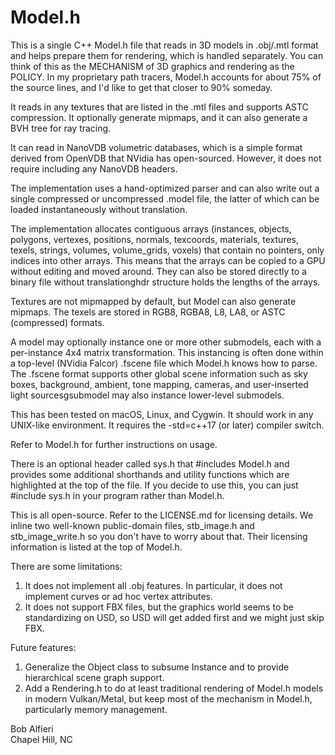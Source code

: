 # Model.h

This is a single C++ Model.h file that reads in 3D models in .obj/.mtl format
and helps prepare them for rendering, which is handled separately. You can think of this as the MECHANISM of 3D
graphics and rendering as the POLICY. In my proprietary path tracers, Model.h accounts for about 75% of the source lines, and I'd like to get that closer to 90% someday.

It reads in any textures that are listed in the .mtl files and supports ASTC compression.
It optionally generate mipmaps, and it can also generate a BVH tree for ray tracing.

It can read in NanoVDB volumetric databases, which is a simple format derived from OpenVDB that NVidia has open-sourced. However, it does not require including any NanoVDB headers.

The implementation uses a hand-optimized parser and can also write out a single compressed or uncompressed .model file, 
the latter of which can be loaded instantaneously without translation.

The implementation allocates contiguous arrays (instances, objects, polygons, vertexes, positions, normals, texcoords, materials, textures, texels, strings, volumes, volume_grids, voxels) that contain no pointers, only indices into other arrays. This means that the arrays can be copied to a GPU without editing and moved around. They can also be stored directly to a binary file without translationghdr structure holds the lengths of the arrays.

Textures are not mipmapped by default, but Model can also generate mipmaps. The texels are stored in RGB8, RGBA8, L8, LA8, or ASTC (compressed) formats.

A model may optionally instance one or more other submodels, each with a per-instance 4x4 matrix transformation. This instancing is often done within a top-level (NVidia Falcor) .fscene file which Model.h knows how to parse. The .fscene format supports other global scene information such as sky boxes, background, ambient, tone mapping, cameras, and user-inserted light sourcesgsubmodel may also instance lower-level submodels.

This has been tested on macOS, Linux, and Cygwin. It should work in any UNIX-like environment. It requires the -std=c++17 (or later) compiler switch.

Refer to Model.h for further instructions on usage.

There is an optional header called sys.h that #includes Model.h and provides some additional shorthands and utility functions which are highlighted at the top of the file. 
If you decide to use this, you can just #include sys.h in your program rather than Model.h.

This is all open-source. Refer to the LICENSE.md for licensing details. We inline two well-known public-domain files, stb_image.h and
stb_image_write.h so you don't have to worry about that. Their licensing information is listed at the top of Model.h. 

There are some limitations:

1) It does not implement all .obj features. In particular, it does not implement curves or ad hoc vertex attributes.
2) It does not support FBX files, but the graphics world seems to be standardizing on USD, so USD will get added first and we might just skip FBX.

Future features:

1) Generalize the Object class to subsume Instance and to provide hierarchical scene graph support.
2) Add a Rendering.h to do at least traditional rendering of Model.h models in modern Vulkan/Metal, but keep most of the mechanism in Model.h, particularly memory management.

Bob Alfieri<br>
Chapel Hill, NC
